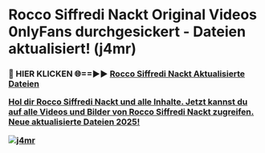 # Rocco Siffredi Nackt Original Videos 0nlyFans durchgesickert - Dateien aktualisiert! (j4mr)

<h3>🔴 HIER KLICKEN 🌐==►► <a href="https://tinyurl.com/h6vf6nb8" rel="nofollow">Rocco Siffredi Nackt Aktualisierte Dateien

Hol dir Rocco Siffredi Nackt und alle Inhalte. Jetzt kannst du auf alle Videos und Bilder von Rocco Siffredi Nackt zugreifen. Neue aktualisierte Dateien 2025!

[![j4mr](https://i.imgur.com/sD4kR3V.gif)](https://tinyurl.com/h6vf6nb8)
